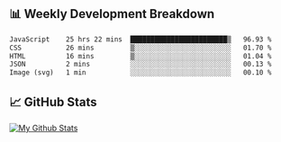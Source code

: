 ## 📊 Weekly Development Breakdown
<!--START_SECTION:waka-->

```txt
JavaScript    25 hrs 22 mins  ████████████████████████▒   96.93 %
CSS           26 mins         ▒░░░░░░░░░░░░░░░░░░░░░░░░   01.70 %
HTML          16 mins         ▒░░░░░░░░░░░░░░░░░░░░░░░░   01.04 %
JSON          2 mins          ░░░░░░░░░░░░░░░░░░░░░░░░░   00.13 %
Image (svg)   1 min           ░░░░░░░░░░░░░░░░░░░░░░░░░   00.10 %
```

<!--END_SECTION:waka-->

## 📈 GitHub Stats
[![My Github Stats](https://github-readme-stats.vercel.app/api?username=triagung128&show_icons=true&hide=contribs,issues&count_private=true&theme=tokyonight)](https://github.com/triagung128)

<!-- [![Top Langs](https://github-readme-stats.vercel.app/api/top-langs/?username=triagung128&layout=compact)](https://github.com/triagung128) -->
